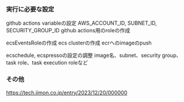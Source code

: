 ### 実行に必要な設定
github actions variableの設定
AWS_ACCOUNT_ID, SUBNET_ID, SECURITY_GROUP_ID
github actions用のroleの作成

ecsEventsRoleの作成
ecs clusterの作成
ecrへのimageのpush

ecschedule, ecspressoの設定の調整
image名、subnet、security group、task role、task execution roleなど


### その他
https://tech.iimon.co.jp/entry/2023/12/20/000000
